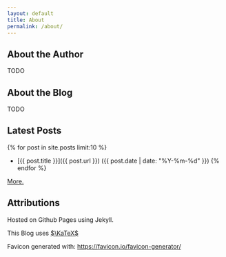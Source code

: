 ```yaml
---
layout: default
title: About
permalink: /about/
---
```


## About the Author

TODO

## About the Blog

TODO

## Latest Posts

{% for post in site.posts limit:10 %}
- [{{ post.title }}]({{ post.url }}) ({{ post.date | date: "%Y-%m-%d" }})
{% endfor %}

[More.](/posts)

## Attributions

Hosted on Github Pages using Jekyll.

This Blog uses [$\KaTeX$](https://katex.org/)

Favicon generated with: https://favicon.io/favicon-generator/